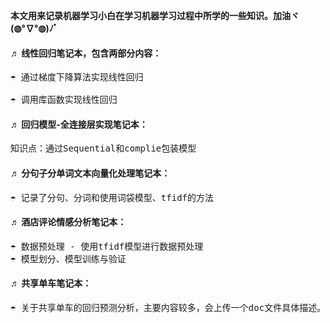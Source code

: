 **本文用来记录机器学习小白在学习机器学习过程中所学的一些知识。加油ヾ(◍°∇°◍)ﾉﾞ**<br>
#### ♬ 线性回归笔记本，包含两部分内容：<br>
<pre>☂ 通过梯度下降算法实现线性回归<br>
☂ 调用库函数实现线性回归</pre>
#### ♬ 回归模型-全连接层实现笔记本：<br>
<pre>知识点：通过Sequential和complie包装模型</pre>
#### ♬ 分句子分单词文本向量化处理笔记本：<br>
<pre>☂ 记录了分句、分词和使用词袋模型、tfidf的方法</pre>
#### ♬ 酒店评论情感分析笔记本：<br>
<pre>☂ 数据预处理 - 使用tfidf模型进行数据预处理
☂ 模型划分、模型训练与验证</pre>
#### ♬ 共享单车笔记本：<br>
<pre>☂ 关于共享单车的回归预测分析，主要内容较多，会上传一个doc文件具体描述。</pre>
